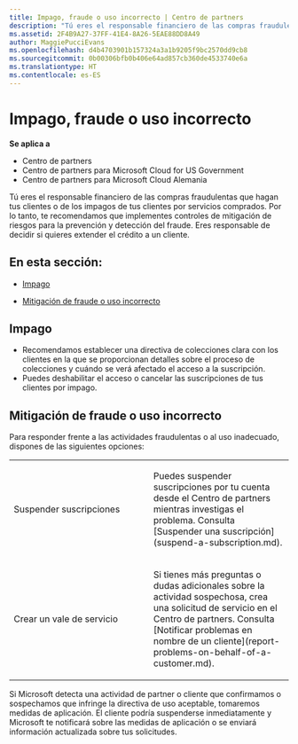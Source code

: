 ```yaml
---
title: Impago, fraude o uso incorrecto | Centro de partners
description: "Tú eres el responsable financiero de las compras fraudulentas que hagan tus clientes o de los impagos de tus clientes por servicios comprados. Por lo tanto, te recomendamos que implementes controles de mitigación de riesgos para la prevención y detección del fraude."
ms.assetid: 2F4B9A27-37FF-41E4-8A26-5EAE88DD8A49
author: MaggiePucciEvans
ms.openlocfilehash: d4b4703901b157324a3a1b9205f9bc2570dd9cb8
ms.sourcegitcommit: 0b00306bfb0b406e64ad857cb360de4533740e6a
ms.translationtype: HT
ms.contentlocale: es-ES
---
```

# <a name="non-payment-fraud-or-misuse"></a>Impago, fraude o uso incorrecto

**Se aplica a**

-  Centro de partners
-  Centro de partners para Microsoft Cloud for US Government
-  Centro de partners para Microsoft Cloud Alemania

Tú eres el responsable financiero de las compras fraudulentas que hagan tus clientes o de los impagos de tus clientes por servicios comprados. Por lo tanto, te recomendamos que implementes controles de mitigación de riesgos para la prevención y detección del fraude. Eres responsable de decidir si quieres extender el crédito a un cliente.

## <a name="in-this-section"></a>En esta sección:


-   [Impago](#nonpayment)

-   [Mitigación de fraude o uso incorrecto](#fraudmisusemitigation)

## <a href="" id="nonpayment"></a>Impago


-   Recomendamos establecer una directiva de colecciones clara con los clientes en la que se proporcionan detalles sobre el proceso de colecciones y cuándo se verá afectado el acceso a la suscripción.
-   Puedes deshabilitar el acceso o cancelar las suscripciones de tus clientes por impago.

## <a href="" id="fraudmisusemitigation"></a>Mitigación de fraude o uso incorrecto


Para responder frente a las actividades fraudulentas o al uso inadecuado, dispones de las siguientes opciones:

<table>
<colgroup>
<col width="50%" />
<col width="50%" />
</colgroup>
<tbody>
<tr class="odd">
<td>Suspender suscripciones</td>
<td><p>Puedes suspender suscripciones por tu cuenta desde el Centro de partners mientras investigas el problema. Consulta [Suspender una suscripción](suspend-a-subscription.md).</p></td>
</tr>
<tr class="even">
<td>Crear un vale de servicio</td>
<td><p>Si tienes más preguntas o dudas adicionales sobre la actividad sospechosa, crea una solicitud de servicio en el Centro de partners. Consulta [Notificar problemas en nombre de un cliente](report-problems-on-behalf-of-a-customer.md).</p></td>
</tr>
</tbody>
</table>

 

Si Microsoft detecta una actividad de partner o cliente que confirmamos o sospechamos que infringe la directiva de uso aceptable, tomaremos medidas de aplicación. El cliente podría suspenderse inmediatamente y Microsoft te notificará sobre las medidas de aplicación o se enviará información actualizada sobre tus solicitudes.

 

 



